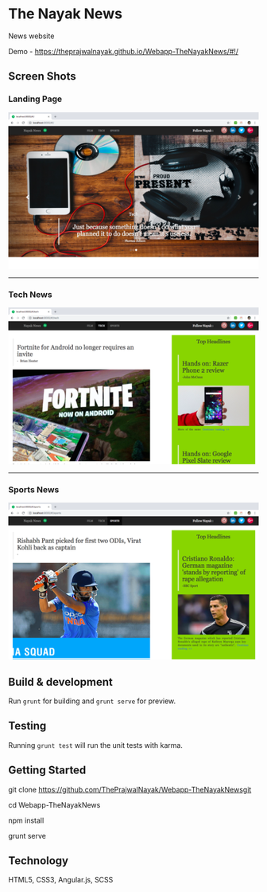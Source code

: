 # The Nayak News

News website

Demo - https://theprajwalnayak.github.io/Webapp-TheNayakNews/#!/

## Screen Shots

### Landing Page
![](./ScreenShots/Landing%20Page.png)

---

### Tech News
![](./ScreenShots/Tech%20News.png)

---

### Sports News
![](./ScreenShots/Sports%20News.png)

## Build & development

Run `grunt` for building and `grunt serve` for preview.

## Testing

Running `grunt test` will run the unit tests with karma.

## Getting Started

git clone https://github.com/ThePrajwalNayak/Webapp-TheNayakNewsgit

cd Webapp-TheNayakNews

npm install

grunt serve

## Technology

HTML5, CSS3, Angular.js, SCSS
